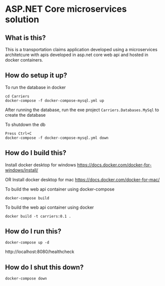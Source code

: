 # ASP.NET Core microservices solution

## What is this? 
This is a transportation claims application developed using a 
microservices architetcure with apis developed in asp.net core web api 
and hosted in docker containers.

## How do setup it up?
To run the database in docker
```
cd Carriers
docker-compose -f docker-compose-mysql.yml up
```

After running the database, run the exe project `Carriers.Databases.MySql` to create the database


To shutdown the db
```
Press Ctrl+C
docker-compose -f docker-compose-mysql.yml down
```

## How do I build this?
Install docker desktop for windows
https://docs.docker.com/docker-for-windows/install/

OR 
Install docker desktop for mac
https://docs.docker.com/docker-for-mac/

To build the web api container using docker-compose
```
docker-compose build
```

To build the web api container using docker
```
docker build -t carriers:0.1 .
```


## How do I run this?
```
docker-compose up -d
```

http://localhost:8080/healthcheck

## How do I shut this down?
```
docker-compose down
```
